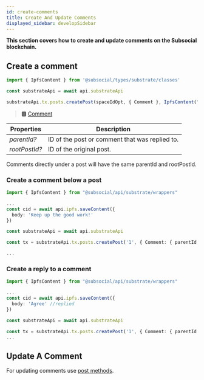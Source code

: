 ```yaml
---
id: create-comments
title: Create And Update Comments
displayed_sidebar: developSidebar
---
```

**This section covers how to create and update comments on the Subsocial blockchain.**

## Create a comment

```typescript
import { IpfsContent } from '@subsocial/types/substrate/classes'

const substrateApi = await api.substrateApi

substrateApi.tx.posts.createPost(spaceIdOpt, { Сomment }, IpfsContent("CID of your content"))
```

> 🅸 [Comment](https://docs.subsocial.network/js-docs/js-sdk/interfaces/interfaces.comment.html) 

| Properties    | Description |
| ----------- | ----------- |
| _parentId?_ | ID of the post or comment that was replied to. |
| _rootPostId?_ | ID of the original post. |

Comments directly under a post will have the same parentId and rootPostId.

### Create a comment below a post

```typescript
import { IpfsContent } from "@subsocial/api/substrate/wrappers"

...
const cid = await api.ipfs.saveContent({
  body: 'Keep up the good work!'
})

const substrateApi = await api.substrateApi

const tx = substrateApi.tx.posts.createPost('1', { Comment: { parentId: null, rootPostId: '1'}}, IpfsContent(cid))

...
```

### Create a reply to a comment

```typescript
import { IpfsContent } from "@subsocial/api/substrate/wrappers"

...
const cid = await api.ipfs.saveContent({
  body: 'Agree' //replied
})

const substrateApi = await api.substrateApi

const tx = substrateApi.tx.posts.createPost('1', { Comment: { parentId: '2', rootPostId: '1'}}, IpfsContent(cid))
...
```

## Update A Comment

For updating comments use [post methods](/docs/develop/sdk/posts/create-posts).

